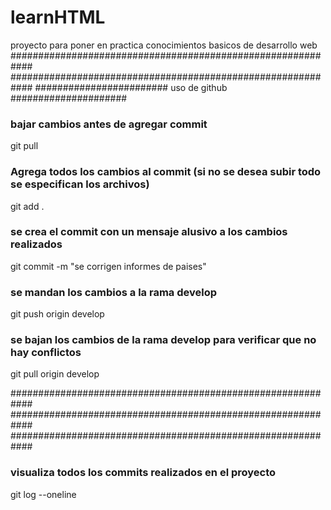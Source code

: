 # learnHTML
proyecto para poner en practica conocimientos basicos de desarrollo web
############################################################
############################################################
######################## uso de github #####################
### bajar cambios antes de agregar commit
git pull
### Agrega todos los cambios al commit (si no se desea subir todo se especifican los archivos)
git add .
### se crea el commit con un mensaje alusivo a los cambios realizados
git commit -m "se corrigen informes de paises"
### se mandan los cambios a la rama develop
git push origin develop
### se bajan los cambios de la rama develop para verificar que no hay conflictos
git pull origin develop


############################################################
############################################################
############################################################
### visualiza todos los commits realizados en el proyecto
git log --oneline


